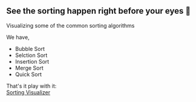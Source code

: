 
## See the sorting happen right before your eyes :eyes:
Visualizing some of the common sorting algorithms

We have,
* Bubble Sort
* Selction Sort
* Insertion Sort
* Merge Sort
* Quick Sort

That's it play with it:<br>
[Sorting Visualizer](https://anonymous372.github.io/Sorting-Visualizer/)
